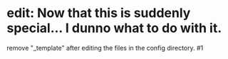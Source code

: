 
# edit: Now that this is suddenly special... I dunno what to do with it.

remove "_template" after editing the files in the config directory.
#1 
